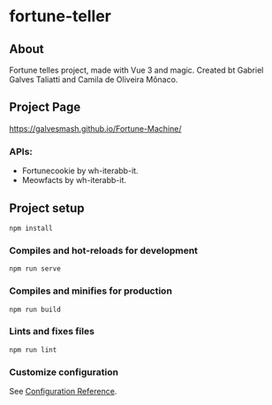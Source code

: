 # fortune-teller

## About
Fortune telles project, made with Vue 3 and magic.
Created bt Gabriel Galves Taliatti and Camila de Oliveira Mônaco.

## Project Page
https://galvesmash.github.io/Fortune-Machine/

### APIs:
- Fortunecookie by wh-iterabb-it.
- Meowfacts by wh-iterabb-it.


## Project setup
```
npm install
```

### Compiles and hot-reloads for development
```
npm run serve
```

### Compiles and minifies for production
```
npm run build
```

### Lints and fixes files
```
npm run lint
```

### Customize configuration
See [Configuration Reference](https://cli.vuejs.org/config/).
